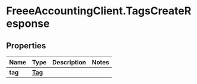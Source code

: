 # FreeeAccountingClient.TagsCreateResponse

## Properties
Name | Type | Description | Notes
------------ | ------------- | ------------- | -------------
**tag** | [**Tag**](Tag.md) |  | 


